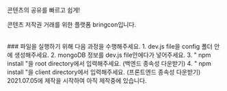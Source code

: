 콘텐츠의 공유를 빠르고 쉽게!

콘텐츠 저작권 거래를 위한 플랫폼 bringcon입니다.

<br />
### 파일을 실행하기 위해 다음 과정을 수행해주세요.
1. dev.js file을 config 폴더 안에 생성해주세요.
2. mongoDB 정보를 dev.js file안에다가 넣어주세요.
3. " npm install "을 root directory에서 입력해주세요. (백엔드 종속성 다운받기)
4. " npm install "을 client directory에서 입력해주세요. (프론트엔드 종속성 다운받기)

<br />
 2021.07.05에 제작을 시작하여 아직 제작중에 있습니다.
